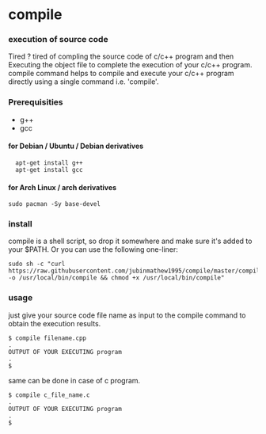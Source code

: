 # compile

### execution of source code
Tired ? tired of compling the source code of c/c++ program and then Executing the object file to complete the execution of your c/c++ program.
compile command helps to compile and execute your c/c++ program directly using a single command i.e. 'compile'.

### Prerequisities
* g++
* gcc

#### for Debian / Ubuntu / Debian derivatives
```
  apt-get install g++
  apt-get install gcc
```
#### for Arch Linux / arch derivatives
```
sudo pacman -Sy base-devel
```

### install
compile is a shell script, so drop it somewhere and make sure it's added to your $PATH. Or you can use the following one-liner:

```
sudo sh -c "curl https://raw.githubusercontent.com/jubinmathew1995/compile/master/compile -o /usr/local/bin/compile && chmod +x /usr/local/bin/compile"
```

### usage
just give your source code file name as input to the compile command to obtain the execution results.

    $ compile filename.cpp
    .
    OUTPUT OF YOUR EXECUTING program
    .
    $

same can be done in case of c program.

    $ compile c_file_name.c
    .
    OUTPUT OF YOUR EXECUTING program
    .
    $

